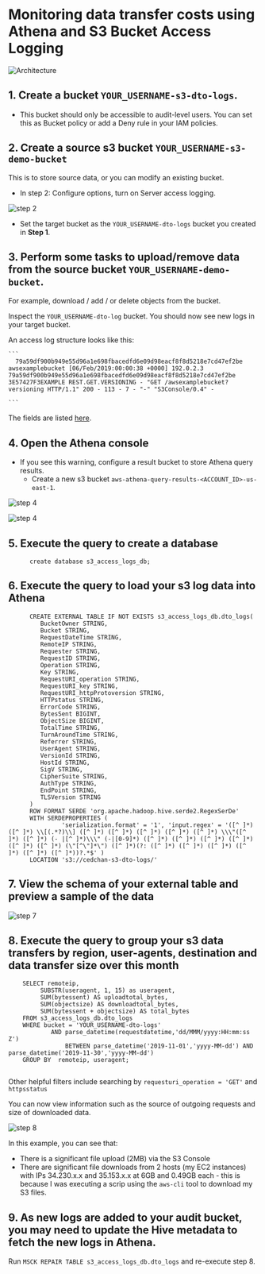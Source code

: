 # Monitoring data transfer costs using Athena and S3 Bucket Access Logging

![Architecture](./img/architecture.png)

## 1. Create a bucket `YOUR_USERNAME-s3-dto-logs`. 
* This bucket should only be accessible to audit-level users. You can set this as Bucket policy or add a Deny rule in your IAM policies.

## 2. Create a source s3 bucket `YOUR_USERNAME-s3-demo-bucket`
This is to store source data, or you can modify an existing bucket. 
* In step 2: Configure options, turn on Server access logging. 

![step 2](./img/1_configure_access_logging_2.png)

* Set the target bucket as the `YOUR_USERNAME-dto-logs` bucket you created in **Step 1**.

## 3. Perform some tasks to upload/remove data from the source bucket `YOUR_USERNAME-demo-bucket`.
For example, download / add / or delete objects from the bucket.

Inspect the `YOUR_USERNAME-dto-log` bucket. You should now see new logs in your target bucket. 

An access log structure looks like this: 

    ```      
      79a59df900b949e55d96a1e698fbacedfd6e09d98eacf8f8d5218e7cd47ef2be awsexamplebucket [06/Feb/2019:00:00:38 +0000] 192.0.2.3 79a59df900b949e55d96a1e698fbacedfd6e09d98eacf8f8d5218e7cd47ef2be 3E57427F3EXAMPLE REST.GET.VERSIONING - "GET /awsexamplebucket?versioning HTTP/1.1" 200 - 113 - 7 - "-" "S3Console/0.4" - 
      
    ```

The fields are listed [here](https://docs.aws.amazon.com/AmazonS3/latest/dev/LogFormat.html).
    
## 4. Open the Athena console

* If you see this warning, configure a result bucket to store Athena query results.
    * Create a new s3 bucket `aws-athena-query-results-<ACCOUNT_ID>-us-east-1`.

![step 4](./img/4_configure_result_bucket.png)

![step 4](./img/4_2_add_result_bucket_settings.png)

## 5. Execute the query to create a database

```
      create database s3_access_logs_db;
```

## 6. Execute the query to load your s3 log data into Athena

```
      CREATE EXTERNAL TABLE IF NOT EXISTS s3_access_logs_db.dto_logs(
         BucketOwner STRING,
         Bucket STRING,
         RequestDateTime STRING,
         RemoteIP STRING,
         Requester STRING,
         RequestID STRING,
         Operation STRING,
         Key STRING,
         RequestURI_operation STRING,
         RequestURI_key STRING,
         RequestURI_httpProtoversion STRING,
         HTTPstatus STRING,
         ErrorCode STRING,
         BytesSent BIGINT,
         ObjectSize BIGINT,
         TotalTime STRING,
         TurnAroundTime STRING,
         Referrer STRING,
         UserAgent STRING,
         VersionId STRING,
         HostId STRING,
         SigV STRING,
         CipherSuite STRING,
         AuthType STRING,
         EndPoint STRING,
         TLSVersion STRING
      ) 
      ROW FORMAT SERDE 'org.apache.hadoop.hive.serde2.RegexSerDe'
      WITH SERDEPROPERTIES (
               'serialization.format' = '1', 'input.regex' = '([^ ]*) ([^ ]*) \\[(.*?)\\] ([^ ]*) ([^ ]*) ([^ ]*) ([^ ]*) ([^ ]*) \\\"([^ ]*) ([^ ]*) (- |[^ ]*)\\\" (-|[0-9]*) ([^ ]*) ([^ ]*) ([^ ]*) ([^ ]*) ([^ ]*) ([^ ]*) (\"[^\"]*\") ([^ ]*)(?: ([^ ]*) ([^ ]*) ([^ ]*) ([^ ]*) ([^ ]*) ([^ ]*))?.*$' )
      LOCATION 's3://cedchan-s3-dto-logs/'

```
    
## 7. View the schema of your external table and preview a sample of the data

![step 7](./img/7_dto_logs_schema.png)

## 8.  Execute the query to group your s3 data transfers by region, user-agents, destination and data transfer size over this month

```
    SELECT remoteip,
         SUBSTR(useragent, 1, 15) as useragent,
         SUM(bytessent) AS uploadtotal_bytes,
         SUM(objectsize) AS downloadtotal_bytes,
         SUM(bytessent + objectsize) AS total_bytes
    FROM s3_access_logs_db.dto_logs
    WHERE bucket = 'YOUR_USERNAME-dto-logs'
            AND parse_datetime(requestdatetime,'dd/MMM/yyyy:HH:mm:ss Z') 
                BETWEEN parse_datetime('2019-11-01','yyyy-MM-dd') AND parse_datetime('2019-11-30','yyyy-MM-dd')
    GROUP BY  remoteip, useragent;
    
```
    
Other helpful filters include searching by `requesturi_operation = 'GET'` and `httpsstatus`
    
You can now view information such as the source of outgoing requests and size of downloaded data. 
    
![step 8](./img/8_2_results_2.png)

In this example, you can see that: 
* There is a significant file upload (2MB) via the S3 Console 
* There are significant file downloads from 2 hosts (my EC2 instances) with IPs 34.230.x.x and 35.153.x.x at 6GB and 0.49GB each - this is because I was executing a scrip using the `aws-cli` tool to download my S3 files.


## 9. As new logs are added to your audit bucket, you may need to update the Hive metadata to fetch the new logs in Athena.

Run `MSCK REPAIR TABLE s3_access_logs_db.dto_logs` and re-execute step 8.
    
